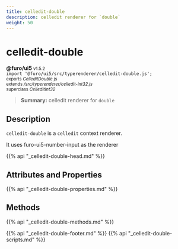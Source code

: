 ```yaml
---
title: celledit-double
description: celledit renderer for `double`
weight: 50
---
```


# celledit-double
**@furo/ui5** <small>v1.5.2</small>
<br>`import '@furo/ui5/src/typerenderer/celledit-double.js';`<small>
<br>exports *CelleditDouble* js
<br>extends */src/typerenderer/celledit-int32.js*
<br>superclass *CelleditInt32*</small>

> **Summary:** celledit renderer for `double`

## Description

`celledit-double` is a `celledit` context renderer.

It uses furo-ui5-number-input as the renderer

{{% api "_celledit-double-head.md" %}}

## Attributes and Properties
{{% api "_celledit-double-properties.md" %}}




## Methods
{{% api "_celledit-double-methods.md" %}}






{{% api "_celledit-double-footer.md" %}}
{{% api "_celledit-double-scripts.md" %}}
